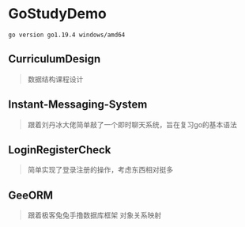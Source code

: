# GoStudyDemo

`go version go1.19.4 windows/amd64`

## CurriculumDesign

> 数据结构课程设计

## Instant-Messaging-System

> 跟着刘丹冰大佬简单敲了一个即时聊天系统，旨在复习go的基本语法

## LoginRegisterCheck

> 简单实现了登录注册的操作，考虑东西相对挺多

## GeeORM

> 跟着极客兔兔手撸数据库框架
> 对象关系映射

